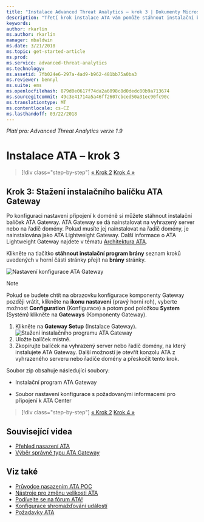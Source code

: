 ```yaml
---
title: "Instalace Advanced Threat Analytics – krok 3 | Dokumenty Microsoftu"
description: "Třetí krok instalace ATA vám pomůže stáhnout instalační balíček ATA Gateway."
keywords: 
author: rkarlin
ms.author: rkarlin
manager: mbaldwin
ms.date: 3/21/2018
ms.topic: get-started-article
ms.prod: 
ms.service: advanced-threat-analytics
ms.technology: 
ms.assetid: 7fb024e6-297a-4ad9-b962-481bb75a0ba3
ms.reviewer: bennyl
ms.suite: ems
ms.openlocfilehash: 879d0e0617f74da2a6098c8d0dedc80b9a713674
ms.sourcegitcommit: 49c3e41714a5a46ff2607cbced50a31ec90fc90c
ms.translationtype: MT
ms.contentlocale: cs-CZ
ms.lasthandoff: 03/22/2018
---
```

*Platí pro: Advanced Threat Analytics verze 1.9*



# <a name="install-ata---step-3"></a>Instalace ATA – krok 3

>[!div class="step-by-step"]
[« Krok 2](install-ata-step2.md)
[Krok 4 »](install-ata-step4.md)

## <a name="step-3-download-the-ata-gateway-setup-package"></a>Krok 3: Stažení instalačního balíčku ATA Gateway
Po konfiguraci nastavení připojení k doméně si můžete stáhnout instalační balíček ATA Gateway. ATA Gateway se dá nainstalovat na vyhrazený server nebo na řadič domény. Pokud musíte jej nainstalovat na řadič domény, je nainstalována jako ATA Lightweight Gateway. Další informace o ATA Lightweight Gateway najdete v tématu [Architektura ATA](ata-architecture.md). 

Klikněte na tlačítko **stáhnout instalační program brány** seznam kroků uvedených v horní části stránky přejít na **brány** stránky.

![Nastavení konfigurace ATA Gateway](media/ATA_1.7-welcome-download-gateway.PNG)

> [!NOTE] 
> Pokud se budete chtít na obrazovku konfigurace komponenty Gateway později vrátit, klikněte na **ikonu nastavení** (pravý horní roh), vyberte možnost **Configuration** (Konfigurace) a potom pod položkou **System** (Systém) klikněte na **Gateways** (Komponenty Gateway).  

1.  Klikněte na **Gateway Setup** (Instalace Gateway).
  ![Stažení instalačního programu ATA Gateway](media/download-gateway-setup.png)
2.  Uložte balíček místně.
3.  Zkopírujte balíček na vyhrazený server nebo řadič domény, na který instalujete ATA Gateway. Další možností je otevřít konzolu ATA z vyhrazeného serveru nebo řadiče domény a přeskočit tento krok.

Soubor zip obsahuje následující soubory:

-   Instalační program ATA Gateway

-   Soubor nastavení konfigurace s požadovanými informacemi pro připojení k ATA Center


>[!div class="step-by-step"]
[« Krok 2](install-ata-step2.md)
[Krok 4 »](install-ata-step4.md)


## <a name="related-videos"></a>Související videa
- [Přehled nasazení ATA](https://channel9.msdn.com/Shows/Microsoft-Security/Overview-of-ATA-Deployment-in-10-Minutes)
- [Výběr správné typu ATA Gateway](https://channel9.msdn.com/Shows/Microsoft-Security/ATA-Deployment-Choose-the-Right-Gateway-Type)

## <a name="see-also"></a>Viz také
- [Průvodce nasazením ATA POC](http://aka.ms/atapoc)
- [Nástroje pro změnu velikosti ATA](http://aka.ms/atasizingtool)
- [Podívejte se na fórum ATA!](https://social.technet.microsoft.com/Forums/security/home?forum=mata)
- [Konfigurace shromažďování událostí](configure-event-collection.md)
- [Požadavky ATA](ata-prerequisites.md)
